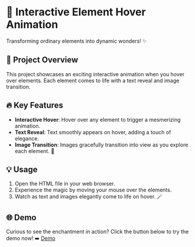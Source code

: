 # 🎉 Interactive Element Hover Animation

Transforming ordinary elements into dynamic wonders! ✨

## 🚀 Project Overview
This project showcases an exciting interactive animation when you hover over elements. Each element comes to life with a text reveal and image transition.

## 🔥 Key Features
- **Interactive Hover**: Hover over any element to trigger a mesmerizing animation.
- **Text Reveal**: Text smoothly appears on hover, adding a touch of elegance.
- **Image Transition**: Images gracefully transition into view as you explore each element. 🌟

## 💡 Usage
1. Open the HTML file in your web browser.
2. Experience the magic by moving your mouse over the elements.
3. Watch as text and images elegantly come to life on hover. 🪄

## 🌐 Demo
Curious to see the enchantment in action? Click the button below to try the demo now! ➡️
[Demo](https://moumin-pk.github.io/interactive-Element-Hover-Animation-/)


